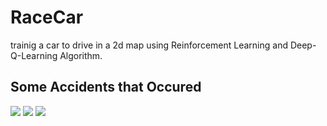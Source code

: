 # RaceCar
trainig a car to drive in a 2d map using Reinforcement Learning and Deep-Q-Learning Algorithm.

## Some Accidents that Occured
![](https://media.giphy.com/media/mBScUOGlYbpgMzLOu3/giphy.gif)
![](https://media.giphy.com/media/Jqz4x1pKp4CPyDoJiM/giphy.gif)
![](https://media.giphy.com/media/KZLuyflrcMJo0FAgLg/giphy.gif)
